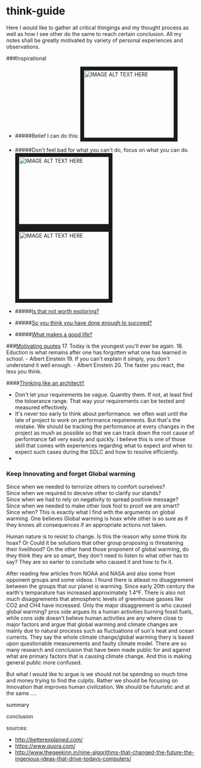 # think-guide

Here I would like to gather all critical thingings and my thought process as well as how I see other do the same to reach certain conclusion. All my notes shall be greatly motivated by variety of personal experiences and observations.

###Inspirational

* #####Belief I can do this: 
<a href="http://www.youtube.com/watch?feature=player_embedded&v=7TXEZ4tP06c
" target="_blank"><img src="http://img.youtube.com/vi/7TXEZ4tP06c/0.jpg" 
alt="IMAGE ALT TEXT HERE" width="240" height="180" border="10" /></a>

* #####Don't feel bad for what you can't do, focus on what you can do.
<a href="http://www.youtube.com/watch?feature=player_embedded&v=36m1o-tM05g
" target="_blank"><img src="http://img.youtube.com/vi/36m1o-tM05g/0.jpg" 
alt="IMAGE ALT TEXT HERE" width="240" height="180" border="10" /></a>  <a href="http://www.youtube.com/watch?feature=player_embedded&v=s3QezBvN1BE
" target="_blank"><img src="http://img.youtube.com/vi/s3QezBvN1BE/0.jpg" 
alt="IMAGE ALT TEXT HERE" width="240" height="180" border="10" /></a>

* #####[Is that not worth exploring?](http://zenpencils.com/comic/rhodes/)

* #####[So you think you have done enough to succeed?](https://github.com/bhochhi/think-guide/wiki/So-you-think-you-have-done-enough-to-succeed%3F)

* #####[What makes a good life?](https://www.ted.com/talks/robert_waldinger_what_makes_a_good_life_lessons_from_the_longest_study_on_happiness?language=en)



###[Motivating quotes](https://github.com/bhochhi/think-guide/wiki/Motivating-quotes)
17. Today is the youngest you'll ever be again.
18. Eduction is what remains after one has forgotten what one has learned in school. - Albert Einstein
19. If you can't explain it simply, you don't understand it well enough. - Albert Einstein
20. The faster you react, the less you think.


####[Thinking like an architect!!](https://github.com/bhochhi/think-guide/wiki/Thinking-like-an-architect)

 * Don't let your requirements be vague. Quantity them. If not, at least find the toloerance range. That way your requirements can be tested and measured effectively.
 * It's never too early to think about performance. we often wait until the late of project to work on performance requirements. But that's the mistake. We should be tracking the performance at every changes in the project as mush as possible so that we can track down the root cause of performance fall very easily and quickly. I believe this is one of those skill that comes with experiences regarding what to expect and when to expect such cases during the SDLC and how to resolve efficiently.
 * 




### Keep Innovating and forget Global warming

Since when we needed to terrorize others to comfort ourselves?  
Since when we required to deceive other to clarify our stands?    
Since when we had to rely on negativity to spread positivie message?  
Since when we needed to make other look fool to proof we are smart?  
Since when?
This is exactly what I find with the arguments on global warming. One believes Global warming is hoax while other is so sure as if they knows all consequences if an appropriate actions not taken.

Human nature is to resist to change. Is this the reason why some think its hoax? Or Could it be solutions that other group proposing is threatening their livelihood? On the other hand those proponent of global warming, do they think they are so smart, they don't need to listen to what other has to say? They are so earler to conclude who caused it and how to fix it.

After reading few articles from NOAA and NASA and also some from opponent groups and some videos. I found there is atleast no disaggrement between the groups that our planet is warming. Since early 20th century the earth's temparature has increased approximately 1.4°F. There is also not much disaggrements that atmospheric levels of greenhouse gasses like CO2 and CH4 have increased. Only the major disaggrement is who caused global warming? pros side argues its a human activities burning fossil fuels, while cons side doesn't believe human activities are any where close to major factors and argue that global warming and climate changes are mainly due to natural processs such as fluctuations of sun's heat and ocean currents. They say the whole climate change/global warming thery is based upon questionable measurements and faulty climate model. There are so many research and conclusion that have been made public for and against what are primary factors that is causing climate change. And this is making general public more confused.

But what I would like to argue is we should not be spending so much time and money trying to find the culpits. Rather we should be focusing on Innovation that improves human civilization. We should be futuristic and at the same ....





summary

conclusion












sources:
- http://betterexplained.com/
- https://www.quora.com/
- http://www.thegeekinn.in/nine-algorithms-that-changed-the-future-the-ingenious-ideas-that-drive-todays-computers/


